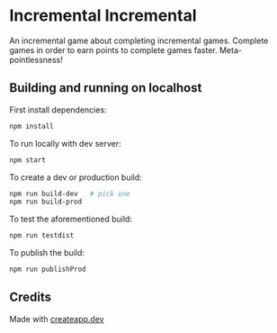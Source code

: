 # Incremental Incremental

An incremental game about completing incremental games. Complete games in order to earn points to
complete games faster. Meta-pointlessness!

## Building and running on localhost

First install dependencies:

```sh
npm install
```

To run locally with dev server:

```sh
npm start
```

To create a dev or production build:

```sh
npm run build-dev   # pick one
npm run build-prod
```

To test the aforementioned build:

```sh
npm run testdist
```

To publish the build:

```sh
npm run publishProd
```

## Credits

Made with [createapp.dev](https://createapp.dev/)